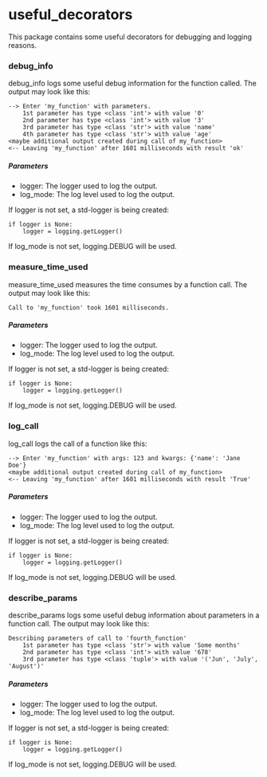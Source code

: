 # useful_decorators

This package contains some useful decorators for debugging and logging reasons.

### debug_info
debug_info logs some useful debug information for the function called.
The output may look like this:

    --> Enter 'my_function' with parameters.
        1st parameter has type <class 'int'> with value '0'
        2nd parameter has type <class 'int'> with value '3'
        3rd parameter has type <class 'str'> with value 'name'
        4th parameter has type <class 'str'> with value 'age'
    <maybe additional output created during call of my_function>
    <-- Leaving 'my_function' after 1601 milliseconds with result 'ok'

##### Parameters
- logger: The logger used to log the output.
- log_mode: The log level used to log the output. 

If logger is not set, a std-logger is being created:
    
    if logger is None:
        logger = logging.getLogger()

If log_mode is not set, logging.DEBUG will be used.

### measure_time_used
measure_time_used measures the time consumes by a function call. The output may look like this:

    Call to 'my_function' took 1601 milliseconds.
##### Parameters
- logger: The logger used to log the output.
- log_mode: The log level used to log the output. 

If logger is not set, a std-logger is being created:
    
    if logger is None:
        logger = logging.getLogger()

If log_mode is not set, logging.DEBUG will be used.

### log_call
log_call logs the call of a function like this:

    --> Enter 'my_function' with args: 123 and kwargs: {'name': 'Jane Doe'}
    <maybe additional output created during call of my_function>
    <-- Leaving 'my_function' after 1601 milliseconds with result 'True'

##### Parameters
- logger: The logger used to log the output.
- log_mode: The log level used to log the output. 

If logger is not set, a std-logger is being created:
    
    if logger is None:
        logger = logging.getLogger()

If log_mode is not set, logging.DEBUG will be used.

### describe_params
describe_params logs some useful debug information about parameters in a function call.
The output may look like this:

    Describing parameters of call to 'fourth_function'
        1st parameter has type <class 'str'> with value 'Some months'
        2nd parameter has type <class 'int'> with value '678'
        3rd parameter has type <class 'tuple'> with value '('Jun', 'July', 'August')'

##### Parameters
- logger: The logger used to log the output.
- log_mode: The log level used to log the output. 

If logger is not set, a std-logger is being created:
    
    if logger is None:
        logger = logging.getLogger()

If log_mode is not set, logging.DEBUG will be used.